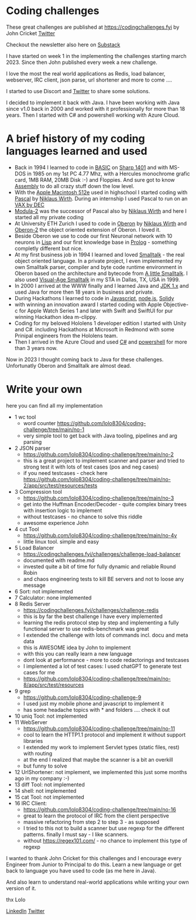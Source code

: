 # Coding challenges 

These great challenges are published at https://codingchallenges.fyi by John Cricket [Twitter](https://twitter.com/johncrickett)

Checkout the newsletter also here on [Substack](https://codingchallenges.fyi/)

I have started on week 1 in the implementing the challenges starting march 2023. Since then John published every week a new challenge.

I love the most the real world applications as Redis, load balancer, webserver, IRC client, json parse, url shortener and more to come ....

I started to use Discort and [Twitter](https://twitter.com/Lolo46822032) to share some solutions.

I decided to implement it back with Java. I have been working with Java since v1.0 back in 2000 and worked with it professionally for more than 18 years. Then I started with C# and powershell working with Azure Cloud. 

# A brief history of my coding languages learned and used
- Back in 1994 I learned to code in [BASIC](https://en.wikipedia.org/wiki/BASIC) on [Sharp 1401](https://en.wikipedia.org/wiki/Sharp_PC-1401) and with MS-DOS in 1985 on my 1st PC 4.77 Mhz, with a Hercules monochrome grafic card, 1MB RAM, 20MB Disk :-) and Floppies. And sure got to know [Assembly](https://en.wikipedia.org/wiki/Assembly_language#Assembler) to do all crazy stuff down the low level.
- With the [Apple Macintosh 512e](https://en.wikipedia.org/wiki/Macintosh_512Ke) used in highschool I started coding with [Pascal](https://en.wikipedia.org/wiki/Apple_Pascal) by [Niklaus Wirth](https://people.inf.ethz.ch/wirth). During an internship I used Pascal to run on an [VAX by DEC](https://en.wikipedia.org/wiki/VAX)
- [Modula-2](https://en.wikipedia.org/wiki/Modula-2) was the successor of Pascal also by [Niklaus Wirth](https://people.inf.ethz.ch/wirth) and here I started all my private coding
- At University ETH Zurich I used to code in [Oberon](https://en.wikipedia.org/wiki/Oberon_(programming_language)) by [Niklaus Wirth](https://people.inf.ethz.ch/wirth) and [Oberon-2](https://en.wikipedia.org/wiki/Oberon-2) the object oriented extension of Oberon. I loved it.
- Beside Oberon we use to code our first Neuronal network with 10 neurons in [Lisp](https://de.wikipedia.org/wiki/Lisp) and our first knowledge base in [Prolog](https://en.wikipedia.org/wiki/Prolog) - something completly different but nice.
- At my first business job in 1994 I learned and loved [Smalltalk](https://people.inf.ethz.ch/wirth/Oberon/index.html) - the real object oriented language. In a private project, I even implemented my own Smalltalk parser, compiler and byte code runtime environment in Oberon based on the architecture and bytecode from [A little Smalltalk](https://rmod-files.lille.inria.fr/FreeBooks/LittleSmalltalk/ALittleSmalltalk.pdf). I also used [Visual-Age Smalltalk](https://en.wikipedia.org/wiki/VisualAge) in my STA in Dallas, TX, USA in 1999.
- In 2000 I arrived at the WWW finally and I learned Java and [JDK 1.x](https://en.wikipedia.org/wiki/Java_version_history) and used Java for more then 18 years in business and private.
- During Hackathons I learned to code in [Javascript](https://en.wikipedia.org/wiki/JavaScript), [node.js](https://en.wikipedia.org/wiki/Node.js), [Solidy](https://en.wikipedia.org/wiki/Solidity#:~:text=Solidity%20is%20the%20primary%20language,enterprise%2Doriented%20Hyperledger%20Fabric%20blockchain.)
- with winning an innovation award I started coding with Apple Objective-c for Apple Watch Series 1 and later with Swift and SwiftUI for pur winning Hackathon idea m-clippy. 
- Coding for my beloved Hololens 1 developer edition I started with Unity and C#. including Hackathons at Microsoft in Redmond with some Prinipal engineers from the Hololens team. 
- Then I arrived in the Azure Cloud and used [C#](https://en.wikipedia.org/wiki/C_Sharp_(programming_language)) and [powershell](https://en.wikipedia.org/wiki/PowerShell) for more than 3 years now.

Now in 2023 I thought coming back to Java for these challenges. Unfortunatly Oberon and Smalltalk are almost dead.


# Write your own

here you can find all my implementation

- 1 wc tool
    - word counter https://github.com/lolo8304/coding-challenge/tree/main/no-1
    - very simple tool to get back with Java tooling, pipelines and arg parsing
- 2 JSON parser
    - https://github.com/lolo8304/coding-challenge/tree/main/no-2
    - this is a great project to implement scanner and parser and tried to strong test it with lots of test cases (pos and neg cases)
    - if you need testcases - check here https://github.com/lolo8304/coding-challenge/tree/main/no-2/app/src/test/resources/tests
- 3 Compression tool
    - https://github.com/lolo8304/coding-challenge/tree/main/no-3
    - get into the Huffman Encoder/Decoder - quite complex binary trees with insertion logic to implement
    - without testcases - no chance to solve this riddle
    - awesome experience John
- 4 cut Tool
    - https://github.com/lolo8304/coding-challenge/tree/main/no-4v
    - little linux tool. simple and easy
- 5 Load Balancer
    - https://codingchallenges.fyi/challenges/challenge-load-balancer
    - documented with readme.md
    - invested quite a bit of time for fully dynamic and reliable Round Robin
    - and chaos engineering tests to kill BE servers and not to loose any message
- 6 Sort: not implemented
- 7 Calculator: none implemented
- 8 Redis Server
    - https://codingchallenges.fyi/challenges/challenge-redis
    - this is by far the best challenge I have every implemented
    - learning the redis protocol step by step and implementing a fully functional server to use redis-benchmark was great
    - I extended the challenge with lots of commands incl. docu and meta data
    - this is AWESOME idea by John to implement
    - with this you can really learn a new language
    - dont look at performance - more to code redactorings and testcases
    - I implemented a lot of test cases: I used chatGPT to generate test cases for me
    - https://github.com/lolo8304/coding-challenge/tree/main/no-8/app/src/test/resources
- 9 grep
    - https://github.com/lolo8304/coding-challenge-9
    - I used just my mobile phone and javascript to implement it
    - has some headache topics with * and folders .... check it out
- 10 uniq Tool: not implemented
- 11 WebServer
    - https://github.com/lolo8304/coding-challenge/tree/main/no-11
    - cool to learn the HTTP1.1 protocol and implement it without support libraries
    - I extended my work to implement Servlet types (static files, rest) with routing
    - at the end I realized that maybe the scanner is a bit an overkill
    - but funny to solve
- 12 UrlShortener: not implement, we implemented this just some months ago in my company :-)
- 13 diff Tool: not implemented
- 14 shell: not implemented
- 15 cat Tool: not implemented
- 16 IRC Client:
    - https://github.com/lolo8304/coding-challenge/tree/main/no-16
    - great to learn the protocol of IRC from the client perspective
    - massive refactoring from step 2 to step 3 - as supposed
    - I tried to this not to build a scanner but use regexp for the different patterns. finally I must say - I like scanners. 
    - without https://regex101.com/ - no chance to implement this type of regexp

I wanted to thank John Cricket for this challenges and I encourage every Engineer from Junior to Principal to do this. Learn a new language or get back to language you have used to code (as me here in Java). 

And also learn to understand real-world applications while writing your own version of it. 

thx
Lolo

[LinkedIn](linkedin.com/in/lorenzhaenggi)
[Twitter](https://twitter.com/Lolo46822032)
